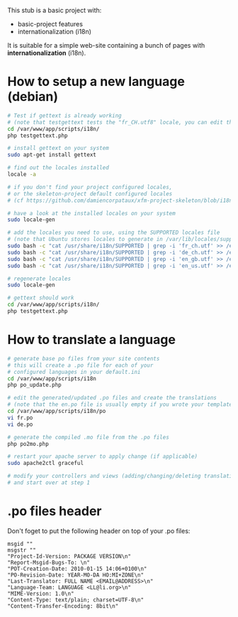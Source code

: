 This stub is a basic project with:

- basic-project features
- internationalization (i18n)

It is suitable for a simple web-site containing a bunch of pages with **internationalization** (i18n).


How to setup a new language (debian)
====================================
```bash
# Test if gettext is already working
# (note that testgettext tests the "fr_CH.utf8" locale, you can edit the script to change it)
cd /var/www/app/scripts/i18n/
php testgettext.php

# install gettext on your system
sudo apt-get install gettext

# find out the locales installed
locale -a

# if you don't find your project configured locales,
# or the skeleton-project default configured locales
# (cf https://github.com/damiencorpataux/xfm-project-skeleton/blob/i18n/config/default.ini)

# have a look at the installed locales on your system
sudo locale-gen

# add the locales you need to use, using the SUPPORTED locales file
# (note that Ubuntu stores locales to generate in /var/lib/locales/supported.d/local instead of /etc/locale.gen)
sudo bash -c "cat /usr/share/i18n/SUPPORTED | grep -i 'fr_ch.utf' >> /etc/locale.gen"
sudo bash -c "cat /usr/share/i18n/SUPPORTED | grep -i 'de_ch.utf' >> /etc/locale.gen"
sudo bash -c "cat /usr/share/i18n/SUPPORTED | grep -i 'en_gb.utf' >> /etc/locale.gen"
sudo bash -c "cat /usr/share/i18n/SUPPORTED | grep -i 'en_us.utf' >> /etc/locale.gen"

# regenerate locales
sudo locale-gen

# gettext should work
cd /var/www/app/scripts/i18n/
php testgettext.php
```


How to translate a language
===========================

```bash
# generate base po files from your site contents
# this will create a .po file for each of your
# configured languages in your default.ini
cd /var/www/app/scripts/i18n
php po_update.php

# edit the generated/updated .po files and create the translations
# (note that the en.po file is usually empty if you wrote your templates in english)
cd /var/www/app/scripts/i18n/po
vi fr.po
vi de.po

# generate the compiled .mo file from the .po files
php po2mo.php

# restart your apache server to apply change (if applicable)
sudo apache2ctl graceful

# modify your controllers and views (adding/changing/deleting translations strings)
# and start over at step 1
```


.po files header
================
Don't foget to put the following header on top of your .po files:
```
msgid ""
msgstr ""
"Project-Id-Version: PACKAGE VERSION\n"
"Report-Msgid-Bugs-To: \n"
"POT-Creation-Date: 2010-01-15 14:06+0100\n"
"PO-Revision-Date: YEAR-MO-DA HO:MI+ZONE\n"
"Last-Translator: FULL NAME <EMAIL@ADDRESS>\n"
"Language-Team: LANGUAGE <LL@li.org>\n"
"MIME-Version: 1.0\n"
"Content-Type: text/plain; charset=UTF-8\n"
"Content-Transfer-Encoding: 8bit\n"
```